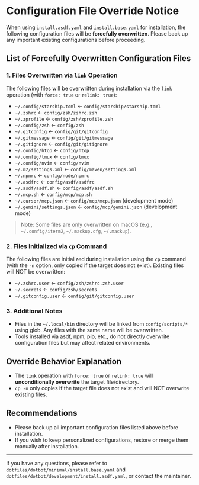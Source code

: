 # Configuration File Override Notice

When using `install.asdf.yaml` and `install.base.yaml` for installation, the following configuration files will be **forcefully overwritten**. Please back up any important existing configurations before proceeding.

## List of Forcefully Overwritten Configuration Files

### 1. Files Overwritten via `link` Operation

The following files will be overwritten during installation via the `link` operation (with `force: true` or `relink: true`):

- `~/.config/starship.toml`  ←  `config/starship/starship.toml`
- `~/.zshrc`                ←  `config/zsh/zshrc.zsh`
- `~/.zprofile`             ←  `config/zsh/zprofile.zsh`
- `~/.config/zsh`           ←  `config/zsh`
- `~/.gitconfig`            ←  `config/git/gitconfig`
- `~/.gitmessage`           ←  `config/git/gitmessage`
- `~/.gitignore`            ←  `config/git/gitignore`
- `~/.config/htop`          ←  `config/htop`
- `~/.config/tmux`          ←  `config/tmux`
- `~/.config/nvim`          ←  `config/nvim`
- `~/.m2/settings.xml`      ←  `config/maven/settings.xml`
- `~/.npmrc`                ←  `config/node/npmrc`
- `~/.asdfrc`               ←  `config/asdf/asdfrc`
- `~/.asdf/asdf.sh`         ←  `config/asdf/asdf.sh`
- `~/.mcp.sh`               ←  `config/mcp/mcp.sh`
- `~/.cursor/mcp.json`      ←  `config/mcp/mcp.json`  (development mode)
- `~/.gemini/settings.json` ←  `config/mcp/gemini.json` (development mode)

> Note: Some files are only overwritten on macOS (e.g., `~/.config/iterm2`, `~/.mackup.cfg`, `~/.mackup`).

### 2. Files Initialized via `cp` Command

The following files are initialized during installation using the `cp` command (with the `-n` option, only copied if the target does not exist). Existing files will NOT be overwritten:

- `~/.zshrc.user`           ←  `config/zsh/zshrc.zsh.user`
- `~/.secrets`              ←  `config/zsh/secrets`
- `~/.gitconfig.user`       ←  `config/git/gitconfig.user`

### 3. Additional Notes

- Files in the `~/.local/bin` directory will be linked from `config/scripts/*` using glob. Any files with the same name will be overwritten.
- Tools installed via asdf, npm, pip, etc., do not directly overwrite configuration files but may affect related environments.

## Override Behavior Explanation

- The `link` operation with `force: true` or `relink: true` will **unconditionally overwrite** the target file/directory.
- `cp -n` only copies if the target file does not exist and will NOT overwrite existing files.

## Recommendations

- Please back up all important configuration files listed above before installation.
- If you wish to keep personalized configurations, restore or merge them manually after installation.

---

If you have any questions, please refer to `dotfiles/dotbot/minimal/install.base.yaml` and `dotfiles/dotbot/development/install.asdf.yaml`, or contact the maintainer. 